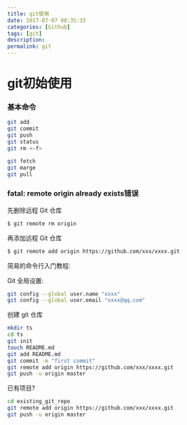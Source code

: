 ```yaml
---
title: git使用
date: 2017-07-07 08:35:33
categories: [Github]
tags: [git]
description:
permalink: git
---
```

# git初始使用

### 基本命令
```sh
git add
git commit
git push
git status
git rm <-f>

git fetch
git marge
git pull
```
<!-- more -->
### fatal: remote origin already exists错误
先删除远程 Git 仓库
```sh
$ git remote rm origin
```
再添加远程 Git 仓库
```sh
$ git remote add origin https://github.com/xxx/xxxx.git
```

简易的命令行入门教程:

Git 全局设置:
```bash
git config --global user.name "xxxx"
git config --global user.email "xxxx@qq.com"
```
创建 git 仓库
```bash
mkdir ts
cd ts
git init
touch README.md
git add README.md
git commit -m "first commit"
git remote add origin https://github.com/xxx/xxxx.git
git push -u origin master
```
已有项目?
```bash
cd existing_git_repo
git remote add origin https://github.com/xxx/xxxx.git
git push -u origin master
```
